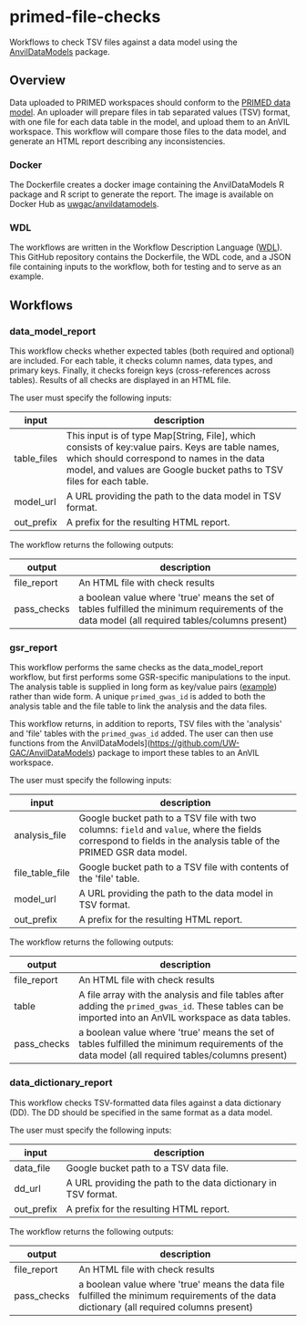 # primed-file-checks

Workflows to check TSV files against a data model using the [AnvilDataModels](https://github.com/UW-GAC/AnvilDataModels) package.

## Overview

Data uploaded to PRIMED workspaces should conform to the [PRIMED data model](https://github.com/UW-GAC/primed_data_models). An uploader will prepare files in tab separated values (TSV) format, with one file for each data table in the model, and upload them to an AnVIL workspace. This workflow will compare those files to the data model, and generate an HTML report describing any inconsistencies.

### Docker

The Dockerfile creates a docker image containing the AnvilDataModels R package and R script to generate the report. The
image is available on Docker Hub as
[uwgac/anvildatamodels](https://hub.docker.com/r/uwgac/anvildatamodels).

### WDL

The workflows are written in the Workflow Description Language ([WDL](https://docs.dockstore.org/en/stable/getting-started/getting-started-with-wdl.html)). This GitHub repository contains the Dockerfile, the WDL code, and a JSON file containing inputs to the workflow, both for testing and to serve as an example.

## Workflows

### data_model_report

This workflow checks whether expected tables (both required and optional) are included. For each table, it checks column names, data types, and primary keys. Finally, it checks foreign keys (cross-references across tables). Results of all checks are displayed in an HTML file.

The user must specify the following inputs:

input | description
--- | ---
table_files | This input is of type Map[String, File], which consists of key:value pairs. Keys are table names, which should correspond to names in the data model, and values are Google bucket paths to TSV files for each table.
model_url | A URL providing the path to the data model in TSV format.
out_prefix | A prefix for the resulting HTML report.

The workflow returns the following outputs:

output | description
--- | ---
file_report | An HTML file with check results
pass_checks | a boolean value where 'true' means the set of tables fulfilled the minimum requirements of the data model (all required tables/columns present)


### gsr_report

This workflow performs the same checks as the data_model_report workflow, but first performs some GSR-specific manipulations to the input. The analysis table is supplied in long form as key/value pairs ([example](testdata/gsr_analysis_table.tsv)) rather than wide form. A unique `primed_gwas_id` is added to both the analysis table and the file table to link the analysis and the data files.

This workflow returns, in addition to reports, TSV files with the 'analysis' and 'file' tables with the `primed_gwas_id` added. The user can then use functions from the AnvilDataModels](https://github.com/UW-GAC/AnvilDataModels) package to import these tables to an AnVIL workspace.

The user must specify the following inputs:

input | description
--- | ---
analysis_file | Google bucket path to a TSV file with two columns: `field` and `value`, where the fields correspond to fields in the analysis table of the PRIMED GSR data model. 
file_table_file | Google bucket path to a TSV file with contents of the 'file' table.
model_url | A URL providing the path to the data model in TSV format.
out_prefix | A prefix for the resulting HTML report.

The workflow returns the following outputs:

output | description
--- | ---
file_report | An HTML file with check results
table | A file array with the analysis and file tables after adding the `primed_gwas_id`. These tables can be imported into an AnVIL workspace as data tables.
pass_checks | a boolean value where 'true' means the set of tables fulfilled the minimum requirements of the data model (all required tables/columns present)


### data_dictionary_report

This workflow checks TSV-formatted data files against a data dictionary (DD). The DD should be specified in the same format as a data model. 

The user must specify the following inputs:

input | description
--- | ---
data_file | Google bucket path to a TSV data file.
dd_url | A URL providing the path to the data dictionary in TSV format.
out_prefix | A prefix for the resulting HTML report.

The workflow returns the following outputs:

output | description
--- | ---
file_report | An HTML file with check results
pass_checks | a boolean value where 'true' means the data file fulfilled the minimum requirements of the data dictionary (all required columns present)

